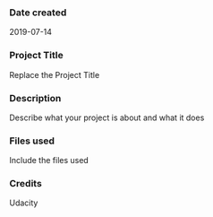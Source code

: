 ### Date created
2019-07-14

### Project Title
Replace the Project Title

### Description
Describe what your project is about and what it does

### Files used
Include the files used

### Credits
Udacity 
